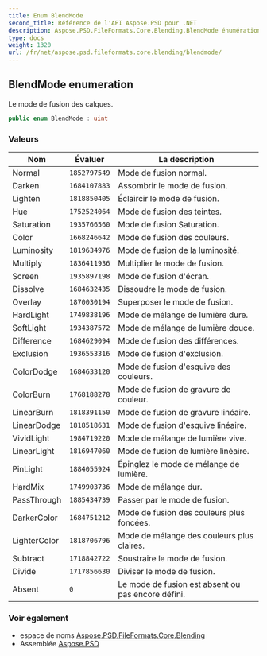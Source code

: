 ```yaml
---
title: Enum BlendMode
second_title: Référence de l'API Aspose.PSD pour .NET
description: Aspose.PSD.FileFormats.Core.Blending.BlendMode énumération. Le mode de fusion des calques.
type: docs
weight: 1320
url: /fr/net/aspose.psd.fileformats.core.blending/blendmode/
---
```

## BlendMode enumeration

Le mode de fusion des calques.

```csharp
public enum BlendMode : uint
```

### Valeurs

| Nom | Évaluer | La description |
| --- | --- | --- |
| Normal | `1852797549` | Mode de fusion normal. |
| Darken | `1684107883` | Assombrir le mode de fusion. |
| Lighten | `1818850405` | Éclaircir le mode de fusion. |
| Hue | `1752524064` | Mode de fusion des teintes. |
| Saturation | `1935766560` | Mode de fusion Saturation. |
| Color | `1668246642` | Mode de fusion des couleurs. |
| Luminosity | `1819634976` | Mode de fusion de la luminosité. |
| Multiply | `1836411936` | Multiplier le mode de fusion. |
| Screen | `1935897198` | Mode de fusion d'écran. |
| Dissolve | `1684632435` | Dissoudre le mode de fusion. |
| Overlay | `1870030194` | Superposer le mode de fusion. |
| HardLight | `1749838196` | Mode de mélange de lumière dure. |
| SoftLight | `1934387572` | Mode de mélange de lumière douce. |
| Difference | `1684629094` | Mode de fusion des différences. |
| Exclusion | `1936553316` | Mode de fusion d'exclusion. |
| ColorDodge | `1684633120` | Mode de fusion d'esquive des couleurs. |
| ColorBurn | `1768188278` | Mode de fusion de gravure de couleur. |
| LinearBurn | `1818391150` | Mode de fusion de gravure linéaire. |
| LinearDodge | `1818518631` | Mode de fusion d'esquive linéaire. |
| VividLight | `1984719220` | Mode de mélange de lumière vive. |
| LinearLight | `1816947060` | Mode de fusion de lumière linéaire. |
| PinLight | `1884055924` | Épinglez le mode de mélange de lumière. |
| HardMix | `1749903736` | Mode de mélange dur. |
| PassThrough | `1885434739` | Passer par le mode de fusion. |
| DarkerColor | `1684751212` | Mode de fusion des couleurs plus foncées. |
| LighterColor | `1818706796` | Mode de mélange des couleurs plus claires. |
| Subtract | `1718842722` | Soustraire le mode de fusion. |
| Divide | `1717856630` | Diviser le mode de fusion. |
| Absent | `0` | Le mode de fusion est absent ou pas encore défini. |

### Voir également

* espace de noms [Aspose.PSD.FileFormats.Core.Blending](../../aspose.psd.fileformats.core.blending/)
* Assemblée [Aspose.PSD](../../)


